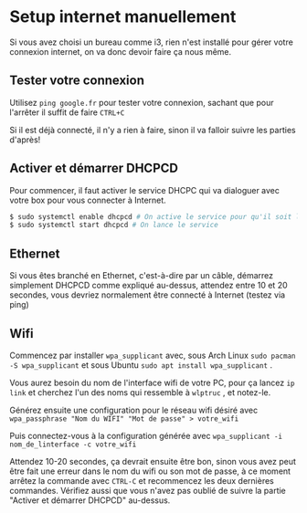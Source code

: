 # Setup internet manuellement

Si vous avez choisi un bureau comme i3, rien n'est installé pour gérer votre connexion internet, on va donc devoir faire ça nous même.

## Tester votre connexion

Utilisez `ping google.fr` pour tester votre connexion, sachant que pour l'arrêter il suffit de faire `CTRL+C`

Si il est déjà connecté, il n'y a rien à faire, sinon il va falloir suivre les parties d'après!

## Activer et démarrer DHCPCD

Pour commencer, il faut activer le service DHCPC qui va dialoguer avec votre box pour vous connecter à Internet.

```bash
$ sudo systemctl enable dhcpcd # On active le service pour qu'il soit lancé à chaque démarrage du système
$ sudo systemctl start dhcpcd # On lance le service
```

## Ethernet

Si vous êtes branché en Ethernet, c'est-à-dire par un câble, démarrez simplement DHCPCD comme expliqué au-dessus, attendez entre 10 et 20 secondes, vous devriez normalement être connecté à Internet (testez via ping)

## Wifi

Commencez par installer `wpa_supplicant` avec, sous Arch Linux `sudo pacman -S wpa_supplicant` et sous Ubuntu `sudo apt install wpa_supplicant` .

Vous aurez besoin du nom de l'interface wifi de votre PC, pour ça lancez `ip link` et cherchez l'un des noms qui ressemble à `wlptruc` , et notez-le.

Générez ensuite une configuration pour le réseau wifi désiré avec `wpa_passphrase "Nom du WIFI" "Mot de passe" > votre_wifi`

Puis connectez-vous à la configuration générée avec `wpa_supplicant -i nom_de_linterface -c votre_wifi`

Attendez 10-20 secondes, ça devrait ensuite être bon, sinon vous avez peut être fait une erreur dans le nom du wifi ou son mot de passe, à ce moment arrêtez la commande avec `CTRL-C` et recommencez les deux
dernières commandes. Vérifiez aussi que vous n'avez pas oublié de suivre la partie "Activer et démarrer DHCPCD" au-dessus.
